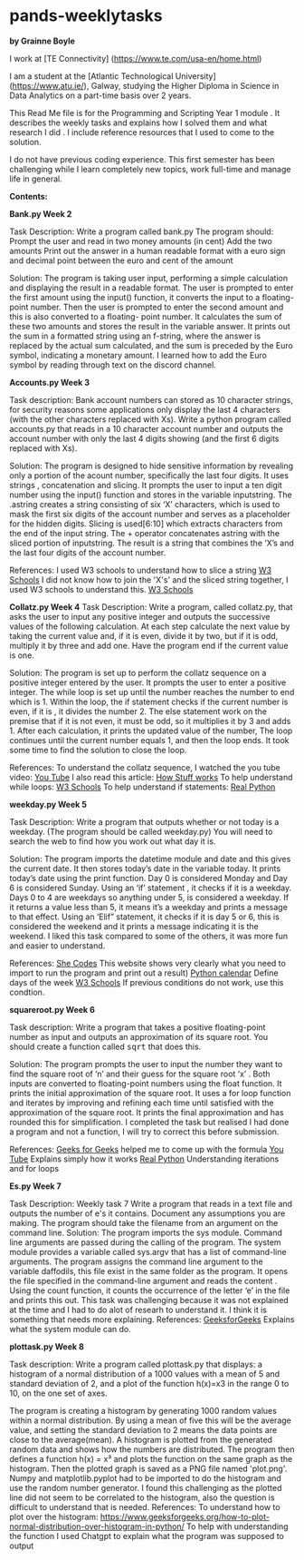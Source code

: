 # pands-weeklytasks

**by Grainne Boyle**

I work at [TE Connectivity] (https://www.te.com/usa-en/home.html)

I am a student at the [Atlantic Technological University] (https://www.atu.ie/), Galway, studying the Higher Diploma in Science in Data Analytics on a part-time basis over 2 years.

This Read Me file is for the Programming and Scripting Year 1 module . It describes the weekly tasks and explains how I solved them and what research I did . I include reference resources that I used to come to the solution.

I do not have previous coding experience. This first semester has been challenging while I learn completely new topics, work full-time and manage life in general.

**Contents:**

**Bank.py Week 2**

Task Description:
Write a program called bank.py 
The program should:  Prompt the user and read in two money amounts (in cent)
Add the two amounts
Print out the answer in a human readable format with a euro sign and decimal point between the euro and cent of the amount 

Solution:
The program is taking user input, performing a simple calculation and displaying the result in a readable format.
The user is prompted to enter the first amount using the input() function, it converts the input to a floating-point number.
Then the user is prompted to enter the second amount  and this is also converted to a floating- point number.
It calculates the sum of these two amounts and stores the result in the variable answer.
It prints out the sum in a formatted string using an f-string, where the answer is replaced by the actual sum calculated, and the sum is preceded by the Euro symbol, indicating a monetary amount. I learned how to add the Euro symbol by reading through text on the discord channel.

**Accounts.py Week 3**

Task description:
Bank account numbers can stored as 10 character strings, for security reasons some applications only display the last 4 characters (with the other characters replaced with Xs).
Write a python program called accounts.py that reads in a 10 character account number and outputs the account number with only the last 4 digits showing (and the first 6 digits replaced with Xs).

Solution:
The program is designed to hide sensitive information by revealing only a portion of the acount number, specifically the last four digits. It uses strings , concatenation and slicing.
It prompts the user to input a ten digit number using the input() function and stores in the variable inputstring.
The .astring  creates a string consisting of six ‘X’ characters, which is used to mask the first six digits of the account number and serves as a placeholder for the hidden digits.
Slicing is used[6:10] which extracts characters from the end of the input string.
The + operator concatenates astring with the sliced portion of inputstring.
The result is a string that combines the ‘X’s and the last four digits of the account number.

References:
I used W3 schools to understand how to slice a string 
[W3 Schools](https://www.w3schools.com/python/gloss_python_string_slice.asp)
I did not know how to join the 'X's' and the sliced string together, I used W3 schools to understand this.
[W3 Schools](https://www.w3schools.com/python/python_strings_concatenate.asp)


**Collatz.py Week 4**
Task Description: 
Write a program, called collatz.py, that asks the user to input any positive integer and outputs the successive values of the following calculation.
At each step calculate the next value by taking the current value and, if it is even, divide it by two, but if it is odd, multiply it by three and add one.
Have the program end if the current value is one.

Solution:
The program is set up to perform the collatz sequence on a positive integer entered by the user. It prompts the user to enter a positive integer.
The while loop is set up until the number reaches the number to end which is 1.
Within the loop, the if statement checks if the current number is even, if it is , it divides the number 2.
The else statement work on the premise that if it is not even, it must be odd, so it multiplies it by 3 and adds 1.
After each calculation, it prints the updated value of the number,
The loop continues until the current number equals 1, and then the loop ends. It took some time to find the solution to close the loop.

References:
To understand the collatz sequence, I watched the you tube video:
[You Tube](https://www.youtube.com/watch?v=094y1Z2wpJg&t=1s)
I also read this article:
[How Stuff works](https://science.howstuffworks.com/math-concepts/collatz-conjecture.htm#:~:text=The%20Collatz%20Conjecture%2C%20also%20known,lead%20to%20the%20number%20one)
To help understand while loops:
[W3 Schools](https://www.w3schools.com/python/python_while_loops.asp)
To help understand if statements:
[Real Python](https://realpython.com/python-conditional-statements/)


**weekday.py Week 5**

Task Description:
Write a program that outputs whether or not today is a weekday. (The program should be called weekday.py)
You will need to search the web to find how you work out what day it is.

Solution:
The program  imports the datetime module and date and this gives the current date.
It then stores today’s date in the variable today. It prints today’s date using the print function.
Day 0 is considered Monday and Day 6 is considered Sunday.
Using an ‘if’ statement , it checks if it is a weekday. Days 0 to 4 are weekdays so anything under 5, is considered a weekday. If it returns a value less than 5, it means it’s a weekday and prints a message to that effect.
Using an ‘Elif” statement, it checks if it is day 5 or 6, this is considered the weekend and it prints a message indicating it is the weekend. I liked this task compared to some of the others, it was more fun and easier to understand.

References:
[She Codes](https://www.shecodes.io/athena/10185-how-to-check-what-day-of-the-week-it-is-in-python) This website shows very clearly what you need to import to run the program and print out a result)
[Python calendar](https://docs.python.org/3/library/calendar.html) Define days of the week
[W3 Schools](https://www.w3schools.com/python/gloss_python_elif.asp) If previous conditions do not work, use this condtion.

**squareroot.py Week 6**

Task description:
Write a program that takes a positive floating-point number as input and outputs an approximation of its square root.
You should create a function called <tt>sqrt</tt> that does this.

Solution:
The program prompts the user to input the number they want to find the square root of ‘n’ and their guess for the square root ‘x’ . Both inputs are converted to floating-point numbers using the float function. It prints the initial approximation of the square root. It uses a for loop function and iterates by improving and refining each time until satisfied with the approximation of the square root. It prints the final approximation and has rounded this for simplification. I completed the task but realised I had done a program and not a function, I will try to correct this before submission.


References:
[Geeks for Geeks](https://www.geeksforgeeks.org/find-root-of-a-number-using-newtons-method/) helped me to come up with the formula
[You Tube](https://www.youtube.com/watch?v=FpOEx6zFf1o) Explains simply how it works
[Real Python](https://realpython.com/python-for-loop/) Understanding iterations and for loops

**Es.py Week 7**

Task Description:
Weekly task 7
Write a program that reads in a text file and outputs the number of e's it contains. Document any assumptions you are making.
The program should take the filename from an argument on the command line. 
Solution:
The program imports the sys module. Command line arguments are passed during the calling of the program. The system module provides a variable called sys.argv that has a list of command-line arguments. The program assigns the command line argument to the variable daffodils, this file exist in the same folder as the program. It opens the file specified in the command-line argument and reads the content . Using the count function, it counts the occurrence of the letter ‘e’ in the file and prints this out. This task was challenging because it was not explained at the time and I had to do alot of researh to understand it. I think it is something that needs more explaining.
References:
[GeeksforGeeks](https://www.geeksforgeeks.org/python-sys-module/) Explains what the system module can do.



**plottask.py Week 8**

Task description:
Write a program called plottask.py that displays:
a histogram of a normal distribution of a 1000 values with a mean of 5 and standard deviation of 2, 
and a plot of the function  h(x)=x3 in the range 0 to 10, on the one set of axes.

The program is creating a histogram by generating 1000 random values within a normal distribution. By using a mean of five this will be the average value, and setting the standard deviation to 2 means the data points are close to the average(mean).
A histogram is plotted from the generated random data and shows how the numbers are distributed. 
The program then defines a function h(x) = x³  and plots the function on the same graph as the histogram.
Then the plotted graph is saved as a PNG file named 'plot.png'.
Numpy and matplotlib.pyplot had to be imported to do the histogram and use the random number generator.
I found this challenging as the plotted line did not seem to be correlated to the histogram, also the question is difficult to understand that is needed.
References:
To understand how to plot over the histogram: 
https://www.geeksforgeeks.org/how-to-plot-normal-distribution-over-histogram-in-python/
To help with understanding the function I used Chatgpt to explain what the program was supposed to output



